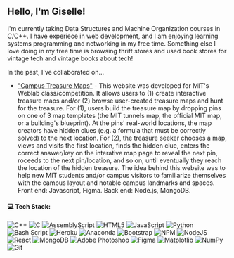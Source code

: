 ## Hello, I'm Giselle!

I'm currently taking Data Structures and Machine Organization courses in C/C++. I have experiece in web development, and I am enjoying learning systems programming and networking in my free time. Something else I love doing in my free time is browsing thrift stores and used book stores for vintage tech and vintage books about tech! 

In the past, I've collaborated on...
- ["Campus Treasure Maps"](https://github.com/weblab-class/necoxt-acetabularia-giselle-galan) - This website was developed for MIT's Weblab class/competition. It allows users to (1) create interactive treasure maps and/or (2) browse user-created treasure maps and hunt for the treasure. For (1), users build the treasure map by dropping pins on one of 3 map templates (the MIT tunnels map, the official MIT map, or a building's blueprint). At the pins' real-world locations, the map creators have hidden clues (e.g. a formula that must be correctly solved) to the next location. For (2), the treasure seeker chooses a map, views and visits the first location, finds the hidden clue, enters the correct answer/key on the interative map page to reveal the next pin, roceeds to the next pin/location, and so on, until eventually they reach the location of the hidden treasure. The idea behind this website was to help new MIT students and/or campus visitors to familiarize themselves with the campus layout and notable campus landmarks and spaces. Front end: Javascript, Figma. Back end: Node.js, MongoDB. 

#### 💻 Tech Stack:</summary>
![C++](https://img.shields.io/badge/c++-%2300599C.svg?style=for-the-badge&logo=c%2B%2B&logoColor=white) ![C](https://img.shields.io/badge/c-%2300599C.svg?style=for-the-badge&logo=c&logoColor=white) ![AssemblyScript](https://img.shields.io/badge/assembly%20script-%23000000.svg?style=for-the-badge&logo=assemblyscript&logoColor=white) ![HTML5](https://img.shields.io/badge/html5-%23E34F26.svg?style=for-the-badge&logo=html5&logoColor=white) ![JavaScript](https://img.shields.io/badge/javascript-%23323330.svg?style=for-the-badge&logo=javascript&logoColor=%23F7DF1E) ![Python](https://img.shields.io/badge/python-3670A0?style=for-the-badge&logo=python&logoColor=ffdd54) ![Bash Script](https://img.shields.io/badge/bash_script-%23121011.svg?style=for-the-badge&logo=gnu-bash&logoColor=white) ![Heroku](https://img.shields.io/badge/heroku-%23430098.svg?style=for-the-badge&logo=heroku&logoColor=white) ![Anaconda](https://img.shields.io/badge/Anaconda-%2344A833.svg?style=for-the-badge&logo=anaconda&logoColor=white) ![Bootstrap](https://img.shields.io/badge/bootstrap-%238511FA.svg?style=for-the-badge&logo=bootstrap&logoColor=white) ![NPM](https://img.shields.io/badge/NPM-%23CB3837.svg?style=for-the-badge&logo=npm&logoColor=white) ![NodeJS](https://img.shields.io/badge/node.js-6DA55F?style=for-the-badge&logo=node.js&logoColor=white) ![React](https://img.shields.io/badge/react-%2320232a.svg?style=for-the-badge&logo=react&logoColor=%2361DAFB) ![MongoDB](https://img.shields.io/badge/MongoDB-%234ea94b.svg?style=for-the-badge&logo=mongodb&logoColor=white) ![Adobe Photoshop](https://img.shields.io/badge/adobe%20photoshop-%2331A8FF.svg?style=for-the-badge&logo=adobe%20photoshop&logoColor=white) ![Figma](https://img.shields.io/badge/figma-%23F24E1E.svg?style=for-the-badge&logo=figma&logoColor=white) ![Matplotlib](https://img.shields.io/badge/Matplotlib-%23ffffff.svg?style=for-the-badge&logo=Matplotlib&logoColor=black) ![NumPy](https://img.shields.io/badge/numpy-%23013243.svg?style=for-the-badge&logo=numpy&logoColor=white) ![Git](https://img.shields.io/badge/git-%23F05033.svg?style=for-the-badge&logo=git&logoColor=white)

<!-- Proudly created with GPRM ( https://gprm.itsvg.in ) -->
